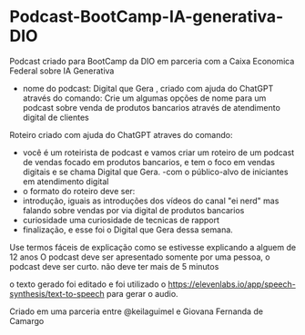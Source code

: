 # Podcast-BootCamp-IA-generativa-DIO
Podcast criado para BootCamp da DIO em parceria com a Caixa Economica Federal sobre IA Generativa 
- nome do podcast: Digital que Gera , criado com ajuda do ChatGPT através do comando: Crie um algumas opções de nome para um podcast sobre venda de produtos bancarios através de atendimento digital de clientes 

Roteiro criado com ajuda do ChatGPT atraves do comando:
-   você é um roteirista de podcast e vamos criar um roteiro de um podcast de vendas focado em produtos bancarios, e tem o foco em vendas digitais e se chama Digital que Gera.
-com o público-alvo de iniciantes em atendimento digital
- o formato do roteiro deve ser:
 - introdução, iguais as introduções dos vídeos do canal "ei nerd" mas falando sobre vendas por via digital de produtos bancarios
 - curiosidade uma curiosidade de tecnicas de rapport 
- finalização, e esse foi o Digital que Gera dessa semana. 

Use termos
fáceis de explicação como se estivesse explicando a alguem de 12 anos 
O podcast deve ser apresentado somente por uma pessoa,
o podcast deve ser curto. não deve ter mais de 5 minutos

o texto gerado foi editado e foi utilizado o https://elevenlabs.io/app/speech-synthesis/text-to-speech para gerar o audio.

Criado em uma parceria entre @keilaguimel e Giovana Fernanda de Camargo


